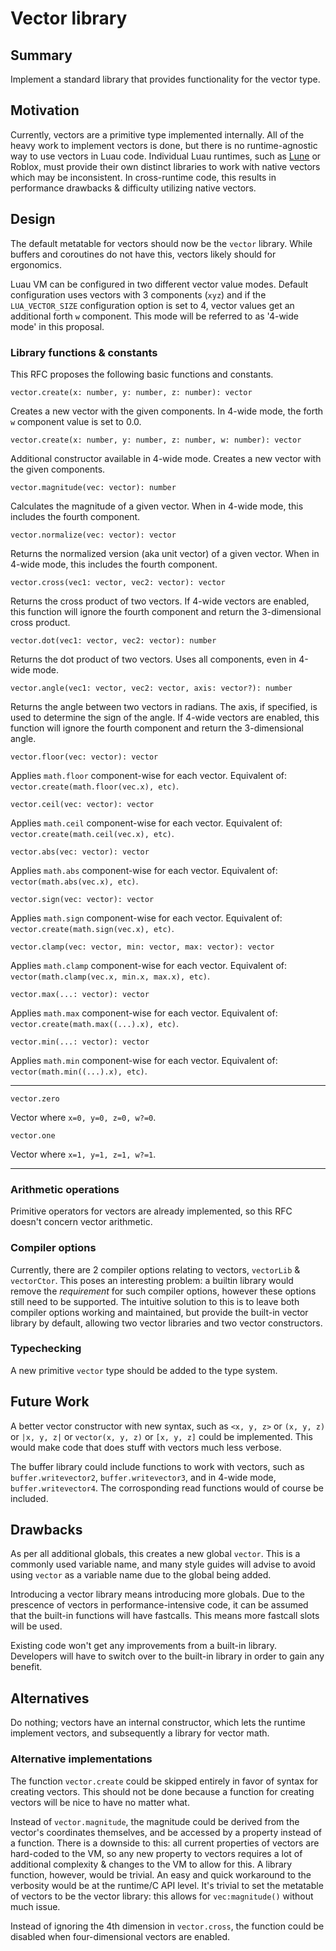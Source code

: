 # Vector library

## Summary

Implement a standard library that provides functionality for the vector type.

## Motivation

Currently, vectors are a primitive type implemented internally. All of the heavy work to implement vectors is done, but there is no runtime-agnostic way to use vectors in Luau code. Individual Luau runtimes, such as [Lune](https://github.com/lune-org/lune) or Roblox, must provide their own distinct libraries to work with native vectors which may be inconsistent. In cross-runtime code, this results in performance drawbacks & difficulty utilizing native vectors.

## Design

The default metatable for vectors should now be the `vector` library. While buffers and coroutines do not have this, vectors likely should for ergonomics.

Luau VM can be configured in two different vector value modes.
Default configuration uses vectors with 3 components (`xyz`) and if the `LUA_VECTOR_SIZE` configuration option is set to 4, vector values get an additional forth `w` component.
This mode will be referred to as '4-wide mode' in this proposal.

### Library functions & constants

This RFC proposes the following basic functions and constants.

`vector.create(x: number, y: number, z: number): vector`

Creates a new vector with the given components. In 4-wide mode, the forth `w` component value is set to 0.0.

`vector.create(x: number, y: number, z: number, w: number): vector`

Additional constructor available in 4-wide mode. Creates a new vector with the given components.

`vector.magnitude(vec: vector): number`

Calculates the magnitude of a given vector. When in 4-wide mode, this includes the fourth component.

`vector.normalize(vec: vector): vector`

Returns the normalized version (aka unit vector) of a given vector. When in 4-wide mode, this includes the fourth component.

`vector.cross(vec1: vector, vec2: vector): vector`

Returns the cross product of two vectors. If 4-wide vectors are enabled, this function will ignore the fourth component and return the 3-dimensional cross product.

`vector.dot(vec1: vector, vec2: vector): number`

Returns the dot product of two vectors. Uses all components, even in 4-wide mode.

`vector.angle(vec1: vector, vec2: vector, axis: vector?): number`

Returns the angle between two vectors in radians. The axis, if specified, is used to determine the sign of the angle. If 4-wide vectors are enabled, this function will ignore the fourth component and return the 3-dimensional angle.

`vector.floor(vec: vector): vector`

Applies `math.floor` component-wise for each vector. Equivalent of: `vector.create(math.floor(vec.x), etc)`.

`vector.ceil(vec: vector): vector`

Applies `math.ceil` component-wise for each vector. Equivalent of: `vector.create(math.ceil(vec.x), etc)`.

`vector.abs(vec: vector): vector`

Applies `math.abs` component-wise for each vector. Equivalent of: `vector(math.abs(vec.x), etc)`.

`vector.sign(vec: vector): vector`

Applies `math.sign` component-wise for each vector. Equivalent of: `vector.create(math.sign(vec.x), etc)`.

`vector.clamp(vec: vector, min: vector, max: vector): vector`

Applies `math.clamp` component-wise for each vector. Equivalent of: `vector(math.clamp(vec.x, min.x, max.x), etc)`.

`vector.max(...: vector): vector`

Applies `math.max` component-wise for each vector. Equivalent of: `vector.create(math.max((...).x), etc)`.

`vector.min(...: vector): vector`

Applies `math.min` component-wise for each vector. Equivalent of: `vector(math.min((...).x), etc)`.

---

`vector.zero`

Vector where `x=0, y=0, z=0, w?=0`.

`vector.one`

Vector where `x=1, y=1, z=1, w?=1`.

---

### Arithmetic operations

Primitive operators for vectors are already implemented, so this RFC doesn't concern vector arithmetic.

### Compiler options

Currently, there are 2 compiler options relating to vectors, `vectorLib` & `vectorCtor`. This poses an interesting problem: a builtin library would remove the _requirement_ for such compiler options, however these options still need to be supported. The intuitive solution to this is to leave both compiler options working and maintained, but provide the built-in vector library by default, allowing two vector libraries and two vector constructors.

### Typechecking

A new primitive `vector` type should be added to the type system.

## Future Work

A better vector constructor with new syntax, such as `<x, y, z>` or `(x, y, z)` or `|x, y, z|` or `vector(x, y, z)` or `[x, y, z]` could be implemented. This would make code that does stuff with vectors much less verbose.

The buffer library could include functions to work with vectors, such as `buffer.writevector2`, `buffer.writevector3`, and in 4-wide mode, `buffer.writevector4`. The corrosponding read functions would of course be included.

## Drawbacks

As per all additional globals, this creates a new global `vector`. This is a commonly used variable name, and many style guides will advise to avoid using `vector` as a variable name due to the global being added.

Introducing a vector library means introducing more globals. Due to the prescence of vectors in performance-intensive code, it can be assumed that the built-in functions will have fastcalls. This means more fastcall slots will be used.

Existing code won't get any improvements from a built-in library. Developers will have to switch over to the built-in library in order to gain any benefit.

## Alternatives

Do nothing; vectors have an internal constructor, which lets the runtime implement vectors, and subsequently a library for vector math.

### Alternative implementations

The function `vector.create` could be skipped entirely in favor of syntax for creating vectors. This should not be done because a function for creating vectors will be nice to have no matter what.

Instead of `vector.magnitude`, the magnitude could be derived from the vector's coordinates themselves, and be accessed by a property instead of a function. There is a downside to this: all current properties of vectors are hard-coded to the VM, so any new property to vectors requires a lot of additional complexity & changes to the VM to allow for this. A library function, however, would be trivial. An easy and quick workaround to the verbosity would be at the runtime/C API level. It's trivial to set the metatable of vectors to be the vector library: this allows for `vec:magnitude()` without much issue.

Instead of ignoring the 4th dimension in `vector.cross`, the function could be disabled when four-dimensional vectors are enabled.
